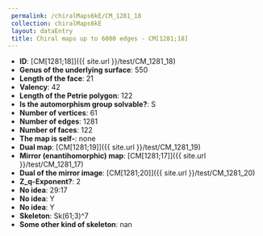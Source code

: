 ```yaml
--- 
 permalink: /chiralMaps6kE/CM_1281_18 
 collection: chiralMaps6kE
 layout: dataEntry
 title: Chiral maps up to 6000 edges - CM[1281;18]
---
```


- **ID**: [CM[1281;18]]({{ site.url }}/test/CM_1281_18)
- **Genus of the underlying surface**: 550
- **Length of the face**: 21
- **Valency**: 42
- **Length of the Petrie polygon**: 122
- **Is the automorphism group solvable?**: S
- **Number of vertices**: 61
- **Number of edges**: 1281
- **Number of faces**: 122
- **The map is self-**: none
- **Dual map**: [CM[1281;19]]({{ site.url }}/test/CM_1281_19)
- **Mirror (enantihomorphic) map**: [CM[1281;17]]({{ site.url }}/test/CM_1281_17)
- **Dual of the mirror image**: [CM[1281;20]]({{ site.url }}/test/CM_1281_20)
- **Z_q-Exponent?**: 2
- **No idea**:  29:17
- **No idea**: Y
- **No idea**: Y
- **Skeleton**: Sk(61;3)^7
- **Some other kind of skeleton**: nan
